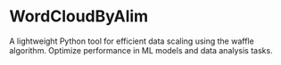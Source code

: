 # WordCloudByAlim
A lightweight Python tool for efficient data scaling using the waffle algorithm. Optimize performance in ML models and data analysis tasks.
